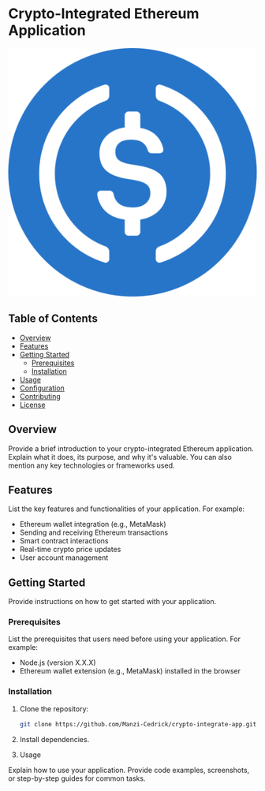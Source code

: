 # Crypto-Integrated Ethereum Application

![Logo](./public/assets/logo.png) <!-- If you have a logo or an image for your application -->

## Table of Contents

- [Overview](#overview)
- [Features](#features)
- [Getting Started](#getting-started)
  - [Prerequisites](#prerequisites)
  - [Installation](#installation)
- [Usage](#usage)
- [Configuration](#configuration)
- [Contributing](#contributing)
- [License](#license)

## Overview

Provide a brief introduction to your crypto-integrated Ethereum application. Explain what it does, its purpose, and why it's valuable. You can also mention any key technologies or frameworks used.

## Features

List the key features and functionalities of your application. For example:

- Ethereum wallet integration (e.g., MetaMask)
- Sending and receiving Ethereum transactions
- Smart contract interactions
- Real-time crypto price updates
- User account management

## Getting Started

Provide instructions on how to get started with your application.

### Prerequisites

List the prerequisites that users need before using your application. For example:

- Node.js (version X.X.X)
- Ethereum wallet extension (e.g., MetaMask) installed in the browser

### Installation

1. Clone the repository:

   ```bash
   git clone https://github.com/Manzi-Cedrick/crypto-integrate-app.git

2. Install dependencies.
3. Usage

Explain how to use your application. Provide code examples, screenshots, or step-by-step guides for common tasks. 
